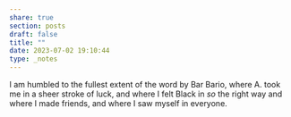```yaml
---
share: true
section: posts
draft: false
title: ""
date: 2023-07-02 19:10:44
type: _notes
---
```


I am humbled to the fullest extent of the word by Bar Bario, where A. took me in a sheer stroke of luck, and where I felt Black in _so_ the right way and where I made friends, and where I saw myself in everyone. 
